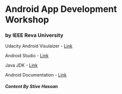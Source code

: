 # Android App Development Workshop
### by IEEE Reva University 

Udacity Android Visulaizer - [Link](https://labs.udacity.com/android-visualizer/)

Android Studio - [Link](https://developer.android.com/studio/)

Java JDK - [Link](https://www.oracle.com/technetwork/java/javase/downloads/index.html)

Android Documentation - [Link](https://developer.android.com)

##### Content By Stive Hassan
